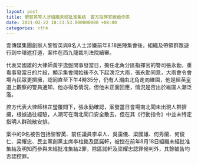 ```yaml
---
layout: post
title: 黎智英等人涉組織未經批准集結　警方指揮官繼續作供
date: 2021-02-22 18:33:53.000000000 +08:00
categories: rthk
---
```


壹傳媒集團創辦人黎智英與8名人士涉嫌前年8.18民陣集會後，組織及帶領群眾遊行到中環遮打道，案件在西九龍裁判法院續審。

代表梁國雄的大律師黃宇逸盤問事發當日，擔任北角分區指揮官的警司張永勤，重看事發當日的片段，顯示集會開始後不久下起滂沱大雨，張永勤同意，大雨會令會場內民眾更擠擁，認同直至下午4時35分，仍有人潮由北角走向維園，他是經英皇道上觀察的警員通知，他亦得悉情況，但他未正面回應，情況是否出於維園人潮泛濫。

控方代表大律師林芷瑩覆問下，張永勤確認，案發當日會場南北閘未出現人群擠擁，根據過往經驗，人潮可在南北閘口安全散去，但在其《行動指令》中並未特定指明人群疏散安排。

案中的9名被告包括黎智英、前任議員李卓人、吳靄儀、梁國雄、何秀蘭、何俊仁、梁耀忠、民主黨創黨主席李柱銘及區諾軒，被控在前年8月18日組織未經批准集結及明知而參與未經批准集結2罪，除區諾軒及梁耀忠認罪候判外，其餘被告均否認控罪。

